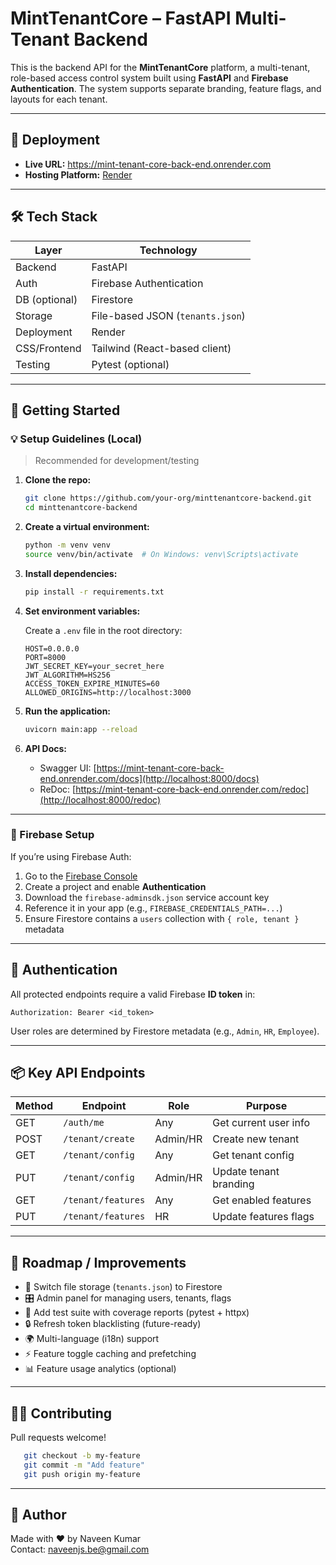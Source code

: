 
# MintTenantCore – FastAPI Multi-Tenant Backend

This is the backend API for the **MintTenantCore** platform, a multi-tenant, role-based access control system built using **FastAPI** and **Firebase Authentication**. The system supports separate branding, feature flags, and layouts for each tenant.

---

## 🚀 Deployment

- **Live URL:** https://mint-tenant-core-back-end.onrender.com  
- **Hosting Platform:** [Render](https://render.com)

---

## 🛠 Tech Stack

| Layer        | Technology             |
| ------------ | ---------------------- |
| Backend      | FastAPI                |
| Auth         | Firebase Authentication |
| DB (optional)| Firestore              |
| Storage      | File-based JSON (`tenants.json`) |
| Deployment   | Render                 |
| CSS/Frontend | Tailwind (React-based client) |
| Testing      | Pytest (optional)      |

---

## 🧪 Getting Started

### 💡 Setup Guidelines (Local)

> Recommended for development/testing

1. **Clone the repo:**

   ```bash
   git clone https://github.com/your-org/minttenantcore-backend.git
   cd minttenantcore-backend
   ```

2. **Create a virtual environment:**

   ```bash
   python -m venv venv
   source venv/bin/activate  # On Windows: venv\Scripts\activate
   ```

3. **Install dependencies:**

   ```bash
   pip install -r requirements.txt
   ```

4. **Set environment variables:**

   Create a `.env` file in the root directory:

   ```env
   HOST=0.0.0.0
   PORT=8000
   JWT_SECRET_KEY=your_secret_here
   JWT_ALGORITHM=HS256
   ACCESS_TOKEN_EXPIRE_MINUTES=60
   ALLOWED_ORIGINS=http://localhost:3000
   ```

5. **Run the application:**

   ```bash
   uvicorn main:app --reload
   ```

6. **API Docs:**

   - Swagger UI: [https://mint-tenant-core-back-end.onrender.com/docs](http://localhost:8000/docs)
   - ReDoc: [https://mint-tenant-core-back-end.onrender.com/redoc](http://localhost:8000/redoc)

---

### 🧩 Firebase Setup

If you’re using Firebase Auth:

1. Go to the [Firebase Console](https://console.firebase.google.com)
2. Create a project and enable **Authentication**
3. Download the `firebase-adminsdk.json` service account key
4. Reference it in your app (e.g., `FIREBASE_CREDENTIALS_PATH=...`)
5. Ensure Firestore contains a `users` collection with `{ role, tenant }` metadata

---

## 🔐 Authentication

All protected endpoints require a valid Firebase **ID token** in:

```
Authorization: Bearer <id_token>
```

User roles are determined by Firestore metadata (e.g., `Admin`, `HR`, `Employee`).

---

## 📦 Key API Endpoints

| Method | Endpoint               | Role     | Purpose                     |
|--------|------------------------|----------|-----------------------------|
| GET    | `/auth/me`             | Any      | Get current user info       |
| POST   | `/tenant/create`       | Admin/HR | Create new tenant           |
| GET    | `/tenant/config`       | Any      | Get tenant config           |
| PUT    | `/tenant/config`       | Admin/HR | Update tenant branding      |
| GET    | `/tenant/features`     | Any      | Get enabled features        |
| PUT    | `/tenant/features`     | HR       | Update features flags       |

---

## 📌 Roadmap / Improvements

- 🔄 Switch file storage (`tenants.json`) to Firestore
-  🎛  Admin panel for managing users, tenants, flags
- 🧪 Add test suite with coverage reports (pytest + httpx)
- 🔒 Refresh token blacklisting (future-ready)
- 🌍 Multi-language (i18n) support
- ⚡ Feature toggle caching and prefetching
- 📊 Feature usage analytics (optional)

---

## 🧑‍💻 Contributing

Pull requests welcome!

```bash
   git checkout -b my-feature
   git commit -m "Add feature"
   git push origin my-feature
```

---

## 👥 Author

Made with ❤️ by Naveen Kumar  
Contact: naveenjs.be@gmail.com
